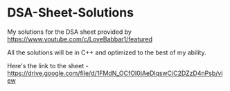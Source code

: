 # DSA-Sheet-Solutions
My solutions for the DSA sheet provided by https://www.youtube.com/c/LoveBabbar1/featured

All the solutions will be in C++ and optimized to the best of my ability.

Here's the link to the sheet - https://drive.google.com/file/d/1FMdN_OCfOI0iAeDlqswCiC2DZzD4nPsb/view

